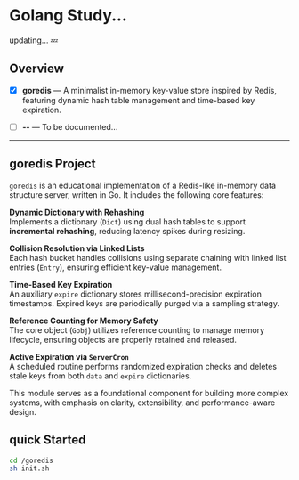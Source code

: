# Golang Study...
updating... 💤

## Overview

- [x] **goredis** — A minimalist in-memory key-value store inspired by Redis, featuring dynamic hash table management and time-based key expiration.  
- [ ] **--** — To be documented... 


---

## goredis Project

`goredis` is an educational implementation of a Redis-like in-memory data structure server, written in Go. It includes the following core features:

**Dynamic Dictionary with Rehashing**  
  Implements a dictionary (`Dict`) using dual hash tables to support **incremental rehashing**, reducing latency spikes during resizing.

**Collision Resolution via Linked Lists**  
  Each hash bucket handles collisions using separate chaining with linked list entries (`Entry`), ensuring efficient key-value management.

**Time-Based Key Expiration**  
  An auxiliary `expire` dictionary stores millisecond-precision expiration timestamps. Expired keys are periodically purged via a sampling strategy.

**Reference Counting for Memory Safety**  
  The core object (`Gobj`) utilizes reference counting to manage memory lifecycle, ensuring objects are properly retained and released.

**Active Expiration via `ServerCron`**  
  A scheduled routine performs randomized expiration checks and deletes stale keys from both `data` and `expire` dictionaries.

This module serves as a foundational component for building more complex systems, with emphasis on clarity, extensibility, and performance-aware design.

## quick Started

```bash
cd /goredis
sh init.sh


